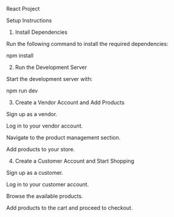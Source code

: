 React Project

Setup Instructions

1. Install Dependencies

Run the following command to install the required dependencies:

npm install

2. Run the Development Server

Start the development server with:

npm run dev

3. Create a Vendor Account and Add Products

Sign up as a vendor.

Log in to your vendor account.

Navigate to the product management section.

Add products to your store.

4. Create a Customer Account and Start Shopping

Sign up as a customer.

Log in to your customer account.

Browse the available products.

Add products to the cart and proceed to checkout.


